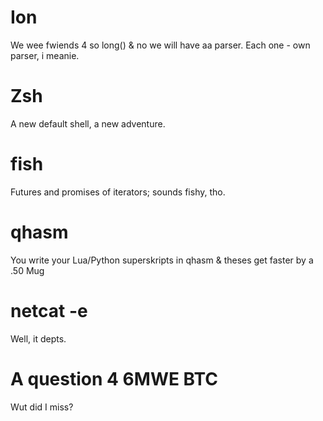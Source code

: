 # Ion
We wee fwiends 4 so long() & no we will have aa parser. Each one - own parser, i meanie.

# Zsh
A new default shell, a new adventure.

# fish
Futures and promises of iterators; sounds fishy, tho.

# qhasm
You write your Lua/Python superskripts in qhasm & theses get faster by a .50 Mug

# netcat -e
Well, it depts.

# A question 4 6MWE BTC
Wut did I miss?
